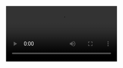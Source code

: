 <div align="center">
  <video src="https://github.com/user-attachments/assets/8ed19f25-1e64-4e93-90ae-fb87efc93c04 />

  ![Anurag's GitHub stats](https://github-readme-stats.vercel.app/api?username=seohee0925&show_icons=true&theme=merko)
  <a href="https://github.com/seohee0925/github-readme-stats"><img align="center" src="https://github-readme-stats.vercel.app/api/top-langs/?username=seohee0925&layout=compact&theme=merko&hide_border=true" /></a>
</div>
